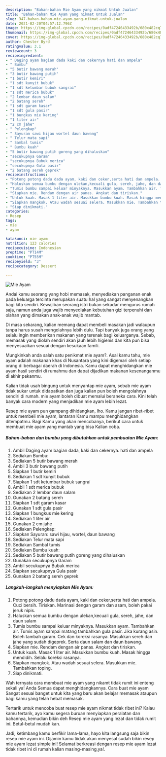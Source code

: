 ```yaml
---
description: "Bahan-bahan Mie Ayam yang nikmat Untuk Jualan"
title: "Bahan-bahan Mie Ayam yang nikmat Untuk Jualan"
slug: 347-bahan-bahan-mie-ayam-yang-nikmat-untuk-jualan
date: 2021-02-20T04:57:12.796Z
image: https://img-global.cpcdn.com/recipes/0adf47246433492b/680x482cq70/mie-ayam-foto-resep-utama.jpg
thumbnail: https://img-global.cpcdn.com/recipes/0adf47246433492b/680x482cq70/mie-ayam-foto-resep-utama.jpg
cover: https://img-global.cpcdn.com/recipes/0adf47246433492b/680x482cq70/mie-ayam-foto-resep-utama.jpg
author: Chester Byrd
ratingvalue: 3.1
reviewcount: 3
recipeingredient:
- " Daging ayam bagian dada kaki dan cekernya hati dan ampela"
- " Bumbu"
- "5 butir bawang merah"
- "3 butir bawang putih"
- "1 butir kemiri"
- "1 sdt kunyit bubuk"
- "1 sdt ketumbar bubuk sangrai"
- "1 sdt merica bubuk"
- "2 lembar daun salam"
- "2 batang sereh"
- "1 sdt garam kasar"
- "1 sdt gula pasir"
- "1 bungkus mie kering"
- "1 liter air"
- "2 cm jahe"
- " Pelengkap"
- " Sayuran sawi hijau wortel daun bawang"
- " Telur mata sapi"
- " Sambal tumis"
- " Bumbu kuah"
- "5 butir bawang putih goreng yang dihaluskan"
- "secukupnya Garam"
- "secukupnya Bubuk merica"
- "secukupnya Gula pasir"
- "2 batang sereh geprek"
recipeinstructions:
- "Potong potong dadu dada ayam, kaki dan ceker,serta hati dan ampela. Cuci bersih. Tiriskan. Marinasi dengan garam dan asam, boleh pakai jeruk nipis."
- "Haluskan semua bumbu dengan ulekan,kecuali gula, sereh, jahe, dan daun salam"
- "Tumis bumbu sampai keluar minyaknya. Masukkan ayam. Tambahkan air. Tumis ayam sampai matang tambahkan gula pasir. Jika kurang asin. Boleh tambah garam. Cek dan koreksi rasanya. Masukkan sereh dan jahe yang sudah digeprek. Serta daun salam dan daun bawang."
- "Siapkan mie. Rendam dengan air panas. Angkat dan tiriskan."
- "Untuk kuah. Masak 1 liter air. Masukkan bumbu kuah. Masak hingga mendidih. Selalu koreksi rasanya."
- "Siapkan mangkok. Atau wadah sesuai selera. Masukkan mie. Tambahkan toping."
- "Siap dinikmati."
categories:
- Resep
tags:
- mie
- ayam

katakunci: mie ayam 
nutrition: 123 calories
recipecuisine: Indonesian
preptime: "PT14M"
cooktime: "PT55M"
recipeyield: "3"
recipecategory: Dessert

---
```



![Mie Ayam](https://img-global.cpcdn.com/recipes/0adf47246433492b/680x482cq70/mie-ayam-foto-resep-utama.jpg)

Andai kamu seorang yang hobi memasak, menyediakan panganan enak pada keluarga tercinta merupakan suatu hal yang sangat menyenangkan bagi kita sendiri. Kewajiban seorang istri bukan sekadar mengurus rumah saja, namun anda juga wajib menyediakan kebutuhan gizi terpenuhi dan olahan yang dimakan anak-anak wajib mantab.

Di masa  sekarang, kalian memang dapat membeli masakan jadi walaupun tanpa harus susah mengolahnya lebih dulu. Tapi banyak juga orang yang selalu ingin memberikan makanan yang terenak bagi keluarganya. Sebab, memasak yang diolah sendiri akan jauh lebih higienis dan kita pun bisa menyesuaikan sesuai dengan kesukaan famili. 



Mungkinkah anda salah satu penikmat mie ayam?. Asal kamu tahu, mie ayam adalah makanan khas di Nusantara yang kini digemari oleh setiap orang di berbagai daerah di Indonesia. Kamu dapat menghidangkan mie ayam hasil sendiri di rumahmu dan dapat dijadikan makanan kesenanganmu di akhir pekanmu.

Kalian tidak usah bingung untuk menyantap mie ayam, sebab mie ayam tidak sukar untuk didapatkan dan juga kalian pun boleh mengolahnya sendiri di rumah. mie ayam boleh dibuat memalui beraneka cara. Kini telah banyak cara modern yang menjadikan mie ayam lebih lezat.

Resep mie ayam pun gampang dihidangkan, lho. Kamu jangan ribet-ribet untuk membeli mie ayam, lantaran Kamu mampu menghidangkan ditempatmu. Bagi Kamu yang akan mencobanya, berikut cara untuk membuat mie ayam yang mantab yang bisa Kalian coba.

<!--inarticleads1-->

##### Bahan-bahan dan bumbu yang dibutuhkan untuk pembuatan Mie Ayam:

1. Ambil  Daging ayam bagian dada, kaki dan cekernya. hati dan ampela
1. Sediakan  Bumbu:
1. Sediakan 5 butir bawang merah
1. Ambil 3 butir bawang putih
1. Siapkan 1 butir kemiri
1. Sediakan 1 sdt kunyit bubuk
1. Siapkan 1 sdt ketumbar bubuk sangrai
1. Ambil 1 sdt merica bubuk
1. Sediakan 2 lembar daun salam
1. Gunakan 2 batang sereh
1. Siapkan 1 sdt garam kasar
1. Gunakan 1 sdt gula pasir
1. Siapkan 1 bungkus mie kering
1. Sediakan 1 liter air
1. Gunakan 2 cm jahe
1. Sediakan  Pelengkap:
1. Siapkan  Sayuran: sawi hijau, wortel, daun bawang
1. Sediakan  Telur mata sapi
1. Sediakan  Sambal tumis
1. Sediakan  Bumbu kuah:
1. Sediakan 5 butir bawang putih goreng yang dihaluskan
1. Gunakan secukupnya Garam
1. Ambil secukupnya Bubuk merica
1. Siapkan secukupnya Gula pasir
1. Gunakan 2 batang sereh geprek




<!--inarticleads2-->

##### Langkah-langkah menyiapkan Mie Ayam:

1. Potong potong dadu dada ayam, kaki dan ceker,serta hati dan ampela. Cuci bersih. Tiriskan. Marinasi dengan garam dan asam, boleh pakai jeruk nipis.
1. Haluskan semua bumbu dengan ulekan,kecuali gula, sereh, jahe, dan daun salam
1. Tumis bumbu sampai keluar minyaknya. Masukkan ayam. Tambahkan air. Tumis ayam sampai matang tambahkan gula pasir. Jika kurang asin. Boleh tambah garam. Cek dan koreksi rasanya. Masukkan sereh dan jahe yang sudah digeprek. Serta daun salam dan daun bawang.
1. Siapkan mie. Rendam dengan air panas. Angkat dan tiriskan.
1. Untuk kuah. Masak 1 liter air. Masukkan bumbu kuah. Masak hingga mendidih. Selalu koreksi rasanya.
1. Siapkan mangkok. Atau wadah sesuai selera. Masukkan mie. Tambahkan toping.
1. Siap dinikmati.




Wah ternyata cara membuat mie ayam yang nikamt tidak rumit ini enteng sekali ya! Anda Semua dapat menghidangkannya. Cara buat mie ayam Sangat sesuai banget untuk kita yang baru akan belajar memasak ataupun bagi kamu yang telah hebat memasak.

Tertarik untuk mencoba buat resep mie ayam nikmat tidak ribet ini? Kalau kamu tertarik, ayo kamu segera buruan menyiapkan peralatan dan bahannya, kemudian bikin deh Resep mie ayam yang lezat dan tidak rumit ini. Betul-betul mudah kan. 

Jadi, ketimbang kamu berfikir lama-lama, hayo kita langsung saja bikin resep mie ayam ini. Dijamin kamu tiidak akan menyesal sudah bikin resep mie ayam lezat simple ini! Selamat berkreasi dengan resep mie ayam lezat tidak ribet ini di rumah kalian masing-masing,ya!.

